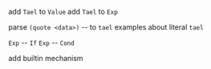add `Tael` to `Value`
add `Tael` to `Exp`

parse `(quote <data>)` -- to `tael`
examples about literal `tael`

`Exp` -- `If`
`Exp` -- `Cond`

add builtin mechanism
